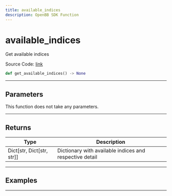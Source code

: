 ```yaml
---
title: available_indices
description: OpenBB SDK Function
---
```


# available_indices

Get available indices

Source Code: [link](https://github.com/OpenBB-finance/OpenBBTerminal/tree/main/openbb_terminal/economy/yfinance_model.py#L660)

```python
def get_available_indices() -> None
```
---

## Parameters

This function does not take any parameters.

---

## Returns

| Type | Description |
| ---- | ----------- |
| Dict[str, Dict[str, str]] | Dictionary with available indices and respective detail |

---

## Examples

---

